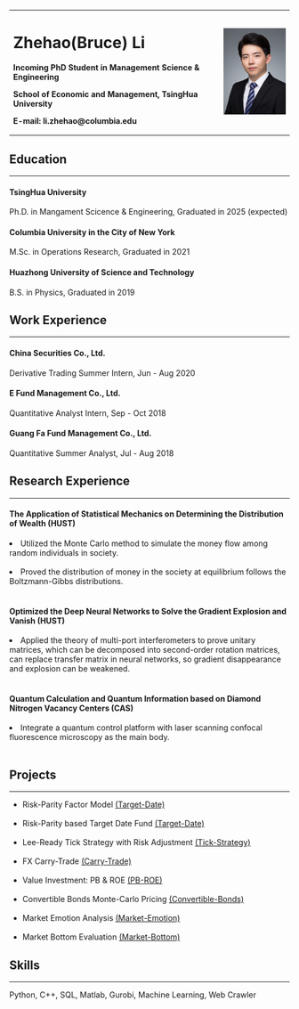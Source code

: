 

<table border="0">
  <tr>
    <td width="75%">
      <h1>Zhehao(Bruce) Li</h1>
      <p><b>Incoming PhD Student in Management Science & Engineering</b></p>
      <p><b>School of Economic and Management, TsingHua University </b></p>
      <p><b>E-mail: li.zhehao@columbia.edu</b></p>
    </td>
    <td width="25%">
      <img src="pic/IMG_clip.JPG" width="100%">     
    </td>
  </tr>
</table>


<h2>Education</h2>
<hr/>

  <h4>TsingHua University</h4>
  <p>Ph.D. in Mangament Scicence & Engineering, Graduated in 2025 (expected)</p>

  <h4>Columbia University in the City of New York</h4>
  <p> M.Sc. in Operations Research, Graduated in 2021 </p>

  <h4>Huazhong University of Science and Technology</h4>
  <p> B.S. in Physics, Graduated in 2019 </p>



<h2>Work Experience</h2>
<hr/>

  <h4>China Securities Co., Ltd.</h4>
  <p> Derivative Trading Summer Intern, Jun - Aug 2020 </p>

  <h4>E Fund Management Co., Ltd.</h4>
  <p> Quantitative Analyst Intern, Sep - Oct 2018 </p>

  <h4>Guang Fa Fund Management Co., Ltd.</h4>
  <p>Quantitative Summer Analyst, Jul - Aug 2018 </p>



<h2>Research Experience</h2>
<hr/>

  <h4>The Application of Statistical Mechanics on Determining the Distribution of Wealth (HUST)</h4>

  <li>Utilized the Monte Carlo method to simulate the money flow among random individuals in society.</li><br/>

  <li>Proved the distribution of money in the society at equilibrium follows the Boltzmann-Gibbs distributions.</li><br/>


  <h4>Optimized the Deep Neural Networks to Solve the Gradient Explosion and Vanish (HUST)</h4>

  <li>Applied the theory of multi-port interferometers to prove unitary matrices, which can be decomposed into second-order rotation matrices, can replace transfer matrix in neural networks, so gradient disappearance and explosion can be weakened.</li><br/>

  <h4>Quantum Calculation and Quantum Information based on Diamond Nitrogen Vacancy Centers (CAS)</h4>

  <li>Integrate a quantum control platform with laser scanning confocal fluorescence microscopy as the main body.</li><br/>


<h2>Projects</h2>
<hr/>
    
  <!-- 无序列表 -->
  <ul>

  <li> Risk-Parity Factor Model <a href="https://github.com/ZhehaoLi9705/RiskParityFactorModel.git">(Target-Date)</a></li><br/>

  <li> Risk-Parity based Target Date Fund <a href="https://github.com/ZhehaoLi9705/Cornell-Case-Competition2020.git">(Target-Date)</a></li><br/>
  
  <li> Lee-Ready Tick Strategy with Risk Adjustment <a href="https://github.com/ZhehaoLi9705/IEOR4729_Homework_2">(Tick-Strategy)</a> </li><br/>

  <li> FX Carry-Trade <a href="https://github.com/ZhehaoLi9705/IEOR4729_Final_Project">(Carry-Trade)</a> </li> <br/>

  <li> Value Investment: PB & ROE <a href="https://github.com/ZhehaoLi9705/Stock-PB-ROE">(PB-ROE)</a></li> <br>

  <li> Convertible Bonds Monte-Carlo Pricing  <a href="https://github.com/ZhehaoLi9705/Convert-Bond">(Convertible-Bonds)</a> </li> <br/>

  <li> Market Emotion Analysis <a href="https://github.com/ZhehaoLi9705/Market-Emotion">(Market-Emotion)</a> </li> <br/>

  <li> Market Bottom Evaluation <a href="https://github.com/ZhehaoLi9705/Market-Bottom">(Market-Bottom)</a></li>

  </ul>


<h2>Skills</h2>
  <hr/>

  <p> Python, C++, SQL, Matlab, Gurobi, Machine Learning, Web Crawler </p>


